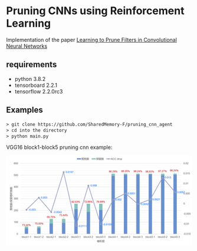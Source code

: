 # Pruning CNNs using Reinforcement Learning
Implementation of the paper [Learning to Prune Filters in Convolutional Neural Networks](https://arxiv.org/pdf/1801.07365.pdf)

## requirements

- python  3.8.2               
- tensorboard 2.2.1     
- tensorflow 2.2.0rc3 

## Examples
```
> git clone https://github.com/SharedMemory-F/pruning_cnn_agent
> cd into the directory 
> python main.py
```
VGG16 block1-block5 pruning cnn example:

![the block1-conv2 example](./images/test_vgg16.png)